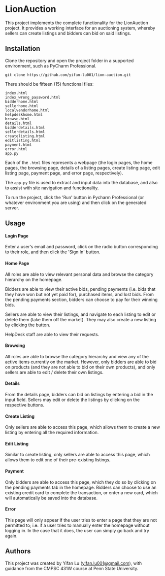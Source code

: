 # LionAuction

This project implements the complete functionality for the LionAuction project. It provides a working interface for an auctioning system, whereby sellers can create listings and bidders can bid on said listings.

## Installation

Clone the repository and open the project folder in a supported environment, such as PyCharm Professional. 
```
git clone https://github.com/yifan-lu001/lion-auction.git
```

There should be fifteen (15) functional files:

```angular2html
index.html
index_wrong_password.html
bidderhome.html
sellerhome.html
localvendorhome.html
helpdeskhome.html
browse.html
details.html
bidderdetails.html
sellerdetails.html
createlisting.html
editlisting.html
payment.html
error.html
app.py
```

Each of the ```.html``` files represents a webpage (the login pages, the home pages, the browsing page, details of a listing pages, create listing page, edit listing page, payment page, and error page, respectively).

The ```app.py``` file is used to extract and input data into the database, and also to assist with site navigation and functionality.

To run the project, click the 'Run' button in Pycharm Professional (or whatever environment you are using) and then click on the generated server.
## Usage


#### Login Page
Enter a user's email and password, click on the radio button corresponding to their role, and then click the 'Sign In' button.

#### Home Page
All roles are able to view relevant personal data and browse the category hierarchy on the homepage.

Bidders are able to view their active bids, pending payments (i.e. bids that they have won but not yet paid for), purchased items, and lost bids. From the pending payments section, bidders can choose to pay for their winning bids.

Sellers are able to view their listings, and navigate to each listing to edit or delete them (take them off the market). They may also create a new listing by clicking the button.

HelpDesk staff are able to view their requests.

#### Browsing
All roles are able to browse the category hierarchy and view any of the active items currently on the market. However, only bidders are able to bid on products (and they are not able to bid on their own products), and only sellers are able to edit / delete their own listings.

#### Details
From the details page, bidders can bid on listings by entering a bid in the input field. Sellers may edit or delete the listings by clicking on the respective buttons.

#### Create Listing
Only sellers are able to access this page, which allows them to create a new listing by entering all the required information.

#### Edit Listing
Similar to create listing, only sellers are able to access this page, which allows them to edit one of their pre-existing listings.

#### Payment
Only bidders are able to access this page, which they do so by clicking on the pending payments tab in the homepage. Bidders can choose to use an existing credit card to complete the transaction, or enter a new card, which will automatically be saved into the database.

#### Error
This page will only appear if the user tries to enter a page that they are not permitted to; i.e. if a user tries to manually enter the homepage without logging in. In the case that it does, the user can simply go back and try again.

## Authors

This project was created by Yifan Lu (yifan.lu001@gmail.com), with guidance from the CMPSC 431W course at Penn State University.

